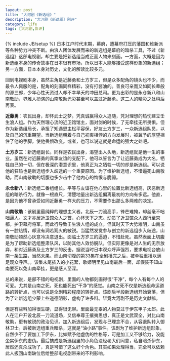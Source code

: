```yaml
---
layout: post
title: "大河剧《新选组》"
description: "大河剧《新选组》剧评"
category: life
tags: [大河剧,影评]
---
```

{% include JB/setup %}
日本江户时代末期，幕府，遭幕府打压的藩国和维新派等各种势力冲突不断。由浪人团体发展而来的新选组是幕府的暗杀工具，不过《新选组》这部电视剧，却主要是把新选组当成正面人物来刻画。一方面，大概是因为新选组本身的传奇故事在日本很有市场，所以日本人能够接受这样形象的新选组；另一方面，日本本身对历史，文化的解读比较多元。

回到电视剧本身，虽然主角是近藤勇和土方岁三，但是众多配角的镜头也不少，而最令人佩服的是，配角的刻画同样精彩，没有打酱油的。善良可亲而又如同长辈般的源三郎，少年心性天资过人却不幸早夭的冲田总司。更为出彩的是永仓新八和山南敬助，界雅人扮演的山南敬助光彩甚至可以盖过近藤勇。这二人的精彩之处稍后再表。

**近藤勇**：农民出身，却怀武士之梦。凭真诚赢得众人追随，凭对理想的热忱建立壬生浪人组。作为天然理心流的近卫馆馆主，面对剑的时候，了无牵挂无所畏惧。但作为新选组局长，承担了知遇恩主松平容保，好友土方岁三，一众新选组队员，以及自己的沉重期望。当新选组朝着与自己初衷相悖的方向发展时，被冀予的厚望捆住了他的手脚，使他畏惧改变。或者，也可以说这就是命运的强大之处吧。

**土方岁三**：新选组副长。同样是农民出身，渴望出人头地，新选组就是他一生的事业。虽然在对近藤勇的真挚友谊的支配下，他可以誓言为了让近藤勇成为大名，牺牲自己的一切，但在极深的潜意识里，他真正为之牺牲一切的却是新选组。可以说他的狂热也是新选组步入歧途的一个重要原因。为了维护新选组，不惜逼死山南敬助。而山南敬助的切腹也多少击中了他内心的悔恨与脆弱。

**永仓新八**：新选组二番组组长。平等与友谊在他心里的位置比新选组高，厌恶新选组的暗杀行为。就像一根直尺，清楚地量出新选组偏离最初的方向有多远。他直，是因为他不曾承受如同近藤勇一样大的压力，不需要作出那么多两难的决定。

**山南敬助**：该剧里最纯粹的理想主义者。北辰一刀流高手，锋芒难掩，却丝毫不咄咄逼人。文才亦居近卫馆众人之首，心怀天下之志。动员了近卫馆众人西行至京都，护卫幕府将军，而此行导致壬生浪人组的成立。但其时天下大势难明，山南虽有一腔热情，却没有洞若观火的敏锐。当猛然发觉参与创立的新选组步入歧途，山南敬助顿然心灰意冷决意退出。面临土方岁三的逼迫，不惜赴死。虽然表面上切腹是为了帮助新选组整肃队风，以防其他人效仿脱队，但实际更像是对人生的无奈放弃，和对近藤勇及土方岁三的反击。据说当时日本观众呼声强烈，要求电视台放山南一条生路，当然未果。而山南切腹的第33集在全剧播完之后，被单独重播以满足观众呼声。。该集末尾插入的小花絮，歌姬明里见山南最后一面，却假装不知山南要死以免山南牵挂，更是感人至深。

总的来说，是部不错的电视剧，里面的人物都刻画得很“干净”，每个人有每个人的可爱。尤其是山南之死，死也能死出“干净”的感觉。山南之死不仅是新选组命运道路的转折点，也可以说是全剧精彩程度的转折点。该剧后半段新选组开始衰落，但为了让新选组少蒙上些道德阴影，虚构了许多料。毕竟大河剧不是历史文献嘛。

但是有些料加得很生硬，显得很无聊。里面最无辜的人物莫过于伊东甲子太郎。此人在江户开设北辰一刀流道场，又信奉尊王攘夷思想，真正是文武双全，对比山南敬助，更有敏锐的政治见识。加入新选组后，发现与己理念不合，从容退队转入御林卫士。后被新选组重兵暗杀，这就是“油小路”事件。该剧为了维护新选组形象，自然少不了要加工下伊东，比如赋予他虚伪的性格等，可是加工又不够给力，没能坐实伊东的虚伪。最后搞成是新选组里的小角色没经老大们同意，私自暗杀伊东，居然还真杀成功了，真是可惜了这么好个角色。其实如果处理得当，完全可以依赖此人扳回山南缺位后给整部电视剧带来的不利影响。